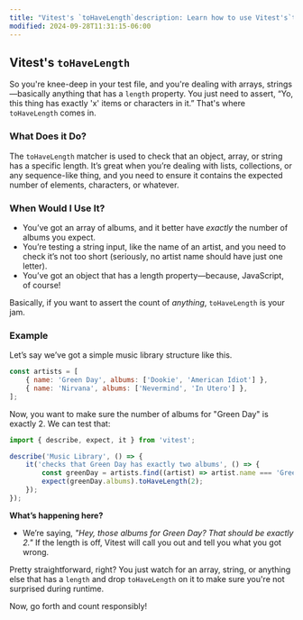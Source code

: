 ```yaml
---
title: "Vitest's `toHaveLength`description: Learn how to use Vitest's`toHaveLength` matcher effectively."
modified: 2024-09-28T11:31:15-06:00
---
```


## Vitest's `toHaveLength`

So you're knee-deep in your test file, and you're dealing with arrays, strings—basically anything that has a `length` property. You just need to assert, “Yo, this thing has exactly 'x' items or characters in it.” That's where `toHaveLength` comes in.

### What Does it Do?

The `toHaveLength` matcher is used to check that an object, array, or string has a specific length. It’s great when you’re dealing with lists, collections, or any sequence-like thing, and you need to ensure it contains the expected number of elements, characters, or whatever.

### When Would I Use It?

- You’ve got an array of albums, and it better have _exactly_ the number of albums you expect.
- You’re testing a string input, like the name of an artist, and you need to check it’s not too short (seriously, no artist name should have just one letter).
- You’ve got an object that has a length property—because, JavaScript, of course!

Basically, if you want to assert the count of _anything_, `toHaveLength` is your jam.

### Example

Let’s say we’ve got a simple music library structure like this.

```javascript
const artists = [
	{ name: 'Green Day', albums: ['Dookie', 'American Idiot'] },
	{ name: 'Nirvana', albums: ['Nevermind', 'In Utero'] },
];
```

Now, you want to make sure the number of albums for "Green Day" is exactly 2. We can test that:

```javascript
import { describe, expect, it } from 'vitest';

describe('Music Library', () => {
	it('checks that Green Day has exactly two albums', () => {
		const greenDay = artists.find((artist) => artist.name === 'Green Day');
		expect(greenDay.albums).toHaveLength(2);
	});
});
```

**What’s happening here?**

- We’re saying, _"Hey, those albums for Green Day? That should be exactly 2."_
  If the length is off, Vitest will call you out and tell you what you got wrong.

Pretty straightforward, right? You just watch for an array, string, or anything else that has a `length` and drop `toHaveLength` on it to make sure you're not surprised during runtime.

Now, go forth and count responsibly!

```ts

```
